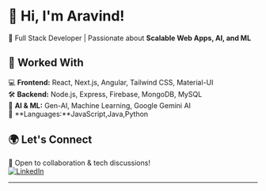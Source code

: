 # 👋 Hi, I'm Aravind!  
🚀 Full Stack Developer | Passionate about **Scalable Web Apps, AI, and ML**  

## 🔧 Worked With
💻 **Frontend:** React, Next.js, Angular, Tailwind CSS, Material-UI  
🛠 **Backend:** Node.js, Express, Firebase, MongoDB, MySQL  
🤖 **AI & ML:** Gen-AI, Machine Learning, Google Gemini AI  
📜 **Languages:**JavaScript,Java,Python  

## 🌍 Let's Connect  
📩 Open to collaboration & tech discussions!  
[![LinkedIn](https://img.shields.io/badge/LinkedIn-%230077B5.svg?logo=linkedin&logoColor=white)](https://www.linkedin.com/in/aravind-induri)  

---
